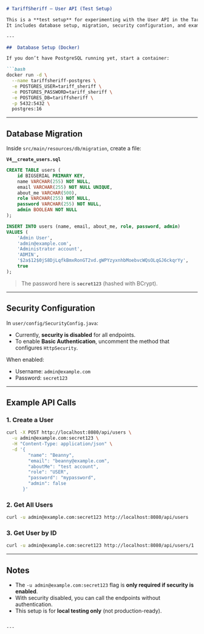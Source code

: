 

````markdown
# TariffSheriff – User API (Test Setup)

This is a **test setup** for experimenting with the User API in the TariffSheriff project.  
It includes database setup, migration, security configuration, and example `curl` commands.

---

##  Database Setup (Docker)

If you don’t have PostgreSQL running yet, start a container:

```bash
docker run -d \
  --name tariffsheriff-postgres \
  -e POSTGRES_USER=tariff_sheriff \
  -e POSTGRES_PASSWORD=tariff_sheriff \
  -e POSTGRES_DB=tariffsheriff \
  -p 5432:5432 \
  postgres:16
````

---

##  Database Migration

Inside `src/main/resources/db/migration`, create a file:

**`V4__create_users.sql`**

```sql
CREATE TABLE users (
    id BIGSERIAL PRIMARY KEY,
    name VARCHAR(255) NOT NULL,
    email VARCHAR(255) NOT NULL UNIQUE,
    about_me VARCHAR(500),
    role VARCHAR(255) NOT NULL,
    password VARCHAR(255) NOT NULL,
    admin BOOLEAN NOT NULL
);

INSERT INTO users (name, email, about_me, role, password, admin)
VALUES (
    'Admin User',
    'admin@example.com',
    'Administrator account',
    'ADMIN',
    '$2a$12$0jS8DjLqfkBmxRonGT2vd.gWPYzyxnhbMoebvcWQsOLqGJ6ckqrYy',
    true
);
```

> The password here is **`secret123`** (hashed with BCrypt).

---

##  Security Configuration

In `user/config/SecurityConfig.java`:

* Currently, **security is disabled** for all endpoints.
* To enable **Basic Authentication**, uncomment the method that configures `HttpSecurity`.

When enabled:

* Username: `admin@example.com`
* Password: `secret123`

---

## Example API Calls

### 1. Create a User

```bash
curl -X POST http://localhost:8080/api/users \
  -u admin@example.com:secret123 \
  -H "Content-Type: application/json" \
  -d '{
        "name": "Beanny",
        "email": "beanny@example.com",
        "aboutMe": "test account",
        "role": "USER",
        "password": "mypassword",
        "admin": false
      }'
```

### 2. Get All Users

```bash
curl -u admin@example.com:secret123 http://localhost:8080/api/users
```

### 3. Get User by ID

```bash
curl -u admin@example.com:secret123 http://localhost:8080/api/users/1
```

---

## Notes

* The `-u admin@example.com:secret123` flag is **only required if security is enabled**.
* With security disabled, you can call the endpoints without authentication.
* This setup is for **local testing only** (not production-ready).

```

---

